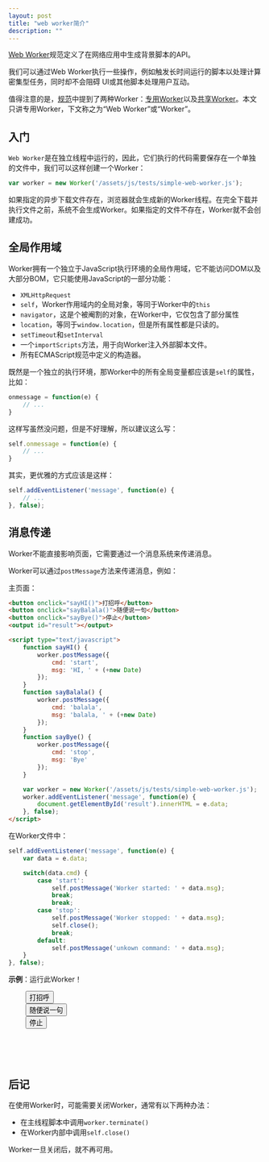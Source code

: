 ```yaml
---
layout: post
title: "web worker简介"
description: ""
---
```


[Web Worker](http://www.whatwg.org/specs/web-apps/current-work/multipage/workers.html)规范定义了在网络应用中生成背景脚本的API。

我们可以通过Web Worker执行一些操作，例如触发长时间运行的脚本以处理计算密集型任务，同时却不会阻碍 UI或其他脚本处理用户互动。

值得注意的是，[规范](http://www.whatwg.org/specs/web-apps/current-work/multipage/workers.html)中提到了两种Worker：[专用Worker](http://www.whatwg.org/specs/web-apps/current-work/multipage/workers.html#dedicated-workers-and-the-worker-interface)以及[共享Worker](http://www.whatwg.org/specs/web-apps/current-work/multipage/workers.html#shared-workers-and-the-sharedworker-interface)。本文只讲专用Worker，下文称之为“Web Worker”或“Worker”。

## 入门

`Web Worker`是在独立线程中运行的，因此，它们执行的代码需要保存在一个单独的文件中，我们可以这样创建一个Worker：

```javascript
var worker = new Worker('/assets/js/tests/simple-web-worker.js');
```

如果指定的异步下载文件存在，浏览器就会生成新的Worker线程。在完全下载并执行文件之前，系统不会生成Worker。如果指定的文件不存在，Worker就不会创建成功。

## 全局作用域

Worker拥有一个独立于JavaScript执行环境的全局作用域，它不能访问DOM以及大部分BOM，它只能使用JavaScript的一部分功能：

* `XMLHttpRequest`
* `self`，Worker作用域内的全局对象，等同于Worker中的`this`
* `navigator`，这是个被阉割的对象，在Worker中，它仅包含了部分属性
* `location`，等同于`window.location`，但是所有属性都是只读的。
* `setTimeout`和`setInterval`
* 一个`importScripts`方法，用于向Worker注入外部脚本文件。
* 所有ECMAScript规范中定义的构造器。

既然是一个独立的执行环境，那Worker中的所有全局变量都应该是`self`的属性，比如：

```javascript
onmessage = function(e) {
    // ...
}
```

这样写虽然没问题，但是不好理解，所以建议这么写：

```javascript
self.onmessage = function(e) {
    // ...
}
```

其实，更优雅的方式应该是这样：

```javascript
self.addEventListener('message', function(e) {
    // ...
}, false);
```

## 消息传递

Worker不能直接影响页面，它需要通过一个消息系统来传递消息。

Worker可以通过`postMessage`方法来传递消息，例如：

<!-- more -->

主页面：

```html
<button onclick="sayHI()">打招呼</button>
<button onclick="sayBalala()">随便说一句</button>
<button onclick="sayBye()">停止</button>
<output id="result"></output>

<script type="text/javascript">
    function sayHI() {
        worker.postMessage({
            cmd: 'start',
            msg: 'HI, ' + (+new Date)
        });
    }
    function sayBalala() {
        worker.postMessage({
            cmd: 'balala',
            msg: 'balala, ' + (+new Date)
        });
    }
    function sayBye() {
        worker.postMessage({
            cmd: 'stop',
            msg: 'Bye'
        });
    }

    var worker = new Worker('/assets/js/tests/simple-web-worker.js');
    worker.addEventListener('message', function(e) {
        document.getElementById('result').innerHTML = e.data;
    }, false);
</script>
```

在Worker文件中：

```javascript
self.addEventListener('message', function(e) {
    var data = e.data;

    switch(data.cmd) {
        case 'start':
            self.postMessage('Worker started: ' + data.msg);
            break;
            break;
        case 'stop':
            self.postMessage('Worker stopped: ' + data.msg);
            self.close();
            break;
        default:
            self.postMessage('unkown command: ' + data.msg);
    }
}, false);
```

**示例**：运行此Worker！

<pre class="article-example">
    <button onclick="sayHI()">打招呼</button>
    <button onclick="sayBalala()">随便说一句</button>
    <button onclick="sayBye()">停止</button>
    <output id="result"></output>

    <script type="text/javascript">
        function sayHI() {
            worker.postMessage({
                cmd: 'start',
                msg: 'HI, ' + (+new Date)
            });
        }
        function sayBalala() {
            worker.postMessage({
                cmd: 'balala',
                msg: 'balala, ' + (+new Date)
            });
        }
        function sayBye() {
            worker.postMessage({
                cmd: 'stop',
                msg: 'Bye'
            });
        }

        var worker = new Worker('/assets/js/tests/simple-web-worker.js');
        worker.addEventListener('message', function(e) {
            document.getElementById('result').innerHTML = e.data;
        }, false);
    </script>
</pre>

## 后记

在使用Worker时，可能需要关闭Worker，通常有以下两种办法：

* 在主线程脚本中调用`worker.terminate()`
* 在Worker内部中调用`self.close()`

Worker一旦关闭后，就不再可用。
